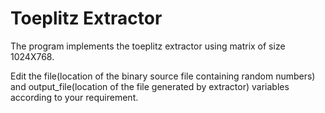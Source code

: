 # Toeplitz Extractor

The program implements the toeplitz extractor using matrix of size 1024X768.

Edit the file(location of the binary source file containing random numbers) and output_file(location of the file generated by extractor) variables according to your requirement.
